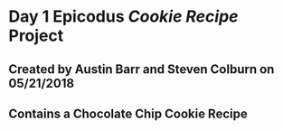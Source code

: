 # Day 1 Epicodus _Cookie Recipe_ Project
## Created by **Austin Barr** and **Steven Colburn** on 05/21/2018
## Contains a **Chocolate Chip Cookie Recipe**
